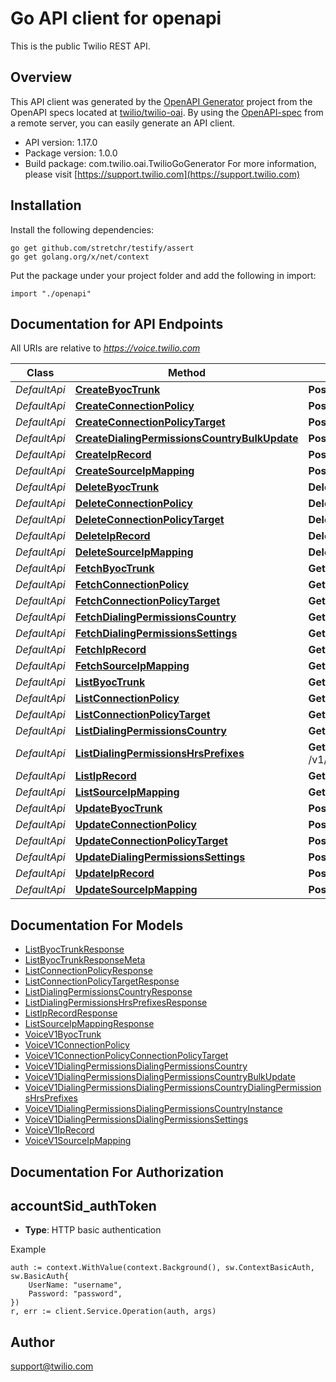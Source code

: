 # Go API client for openapi

This is the public Twilio REST API.

## Overview
This API client was generated by the [OpenAPI Generator](https://openapi-generator.tech) project from the OpenAPI specs located at [twilio/twilio-oai](https://github.com/twilio/twilio-oai/tree/main/spec).  By using the [OpenAPI-spec](https://www.openapis.org/) from a remote server, you can easily generate an API client.

- API version: 1.17.0
- Package version: 1.0.0
- Build package: com.twilio.oai.TwilioGoGenerator
For more information, please visit [https://support.twilio.com](https://support.twilio.com)

## Installation

Install the following dependencies:

```shell
go get github.com/stretchr/testify/assert
go get golang.org/x/net/context
```

Put the package under your project folder and add the following in import:

```golang
import "./openapi"
```

## Documentation for API Endpoints

All URIs are relative to *https://voice.twilio.com*

Class | Method | HTTP request | Description
------------ | ------------- | ------------- | -------------
*DefaultApi* | [**CreateByocTrunk**](docs/DefaultApi.md#createbyoctrunk) | **Post** /v1/ByocTrunks | 
*DefaultApi* | [**CreateConnectionPolicy**](docs/DefaultApi.md#createconnectionpolicy) | **Post** /v1/ConnectionPolicies | 
*DefaultApi* | [**CreateConnectionPolicyTarget**](docs/DefaultApi.md#createconnectionpolicytarget) | **Post** /v1/ConnectionPolicies/{ConnectionPolicySid}/Targets | 
*DefaultApi* | [**CreateDialingPermissionsCountryBulkUpdate**](docs/DefaultApi.md#createdialingpermissionscountrybulkupdate) | **Post** /v1/DialingPermissions/BulkCountryUpdates | 
*DefaultApi* | [**CreateIpRecord**](docs/DefaultApi.md#createiprecord) | **Post** /v1/IpRecords | 
*DefaultApi* | [**CreateSourceIpMapping**](docs/DefaultApi.md#createsourceipmapping) | **Post** /v1/SourceIpMappings | 
*DefaultApi* | [**DeleteByocTrunk**](docs/DefaultApi.md#deletebyoctrunk) | **Delete** /v1/ByocTrunks/{Sid} | 
*DefaultApi* | [**DeleteConnectionPolicy**](docs/DefaultApi.md#deleteconnectionpolicy) | **Delete** /v1/ConnectionPolicies/{Sid} | 
*DefaultApi* | [**DeleteConnectionPolicyTarget**](docs/DefaultApi.md#deleteconnectionpolicytarget) | **Delete** /v1/ConnectionPolicies/{ConnectionPolicySid}/Targets/{Sid} | 
*DefaultApi* | [**DeleteIpRecord**](docs/DefaultApi.md#deleteiprecord) | **Delete** /v1/IpRecords/{Sid} | 
*DefaultApi* | [**DeleteSourceIpMapping**](docs/DefaultApi.md#deletesourceipmapping) | **Delete** /v1/SourceIpMappings/{Sid} | 
*DefaultApi* | [**FetchByocTrunk**](docs/DefaultApi.md#fetchbyoctrunk) | **Get** /v1/ByocTrunks/{Sid} | 
*DefaultApi* | [**FetchConnectionPolicy**](docs/DefaultApi.md#fetchconnectionpolicy) | **Get** /v1/ConnectionPolicies/{Sid} | 
*DefaultApi* | [**FetchConnectionPolicyTarget**](docs/DefaultApi.md#fetchconnectionpolicytarget) | **Get** /v1/ConnectionPolicies/{ConnectionPolicySid}/Targets/{Sid} | 
*DefaultApi* | [**FetchDialingPermissionsCountry**](docs/DefaultApi.md#fetchdialingpermissionscountry) | **Get** /v1/DialingPermissions/Countries/{IsoCode} | 
*DefaultApi* | [**FetchDialingPermissionsSettings**](docs/DefaultApi.md#fetchdialingpermissionssettings) | **Get** /v1/Settings | 
*DefaultApi* | [**FetchIpRecord**](docs/DefaultApi.md#fetchiprecord) | **Get** /v1/IpRecords/{Sid} | 
*DefaultApi* | [**FetchSourceIpMapping**](docs/DefaultApi.md#fetchsourceipmapping) | **Get** /v1/SourceIpMappings/{Sid} | 
*DefaultApi* | [**ListByocTrunk**](docs/DefaultApi.md#listbyoctrunk) | **Get** /v1/ByocTrunks | 
*DefaultApi* | [**ListConnectionPolicy**](docs/DefaultApi.md#listconnectionpolicy) | **Get** /v1/ConnectionPolicies | 
*DefaultApi* | [**ListConnectionPolicyTarget**](docs/DefaultApi.md#listconnectionpolicytarget) | **Get** /v1/ConnectionPolicies/{ConnectionPolicySid}/Targets | 
*DefaultApi* | [**ListDialingPermissionsCountry**](docs/DefaultApi.md#listdialingpermissionscountry) | **Get** /v1/DialingPermissions/Countries | 
*DefaultApi* | [**ListDialingPermissionsHrsPrefixes**](docs/DefaultApi.md#listdialingpermissionshrsprefixes) | **Get** /v1/DialingPermissions/Countries/{IsoCode}/HighRiskSpecialPrefixes | 
*DefaultApi* | [**ListIpRecord**](docs/DefaultApi.md#listiprecord) | **Get** /v1/IpRecords | 
*DefaultApi* | [**ListSourceIpMapping**](docs/DefaultApi.md#listsourceipmapping) | **Get** /v1/SourceIpMappings | 
*DefaultApi* | [**UpdateByocTrunk**](docs/DefaultApi.md#updatebyoctrunk) | **Post** /v1/ByocTrunks/{Sid} | 
*DefaultApi* | [**UpdateConnectionPolicy**](docs/DefaultApi.md#updateconnectionpolicy) | **Post** /v1/ConnectionPolicies/{Sid} | 
*DefaultApi* | [**UpdateConnectionPolicyTarget**](docs/DefaultApi.md#updateconnectionpolicytarget) | **Post** /v1/ConnectionPolicies/{ConnectionPolicySid}/Targets/{Sid} | 
*DefaultApi* | [**UpdateDialingPermissionsSettings**](docs/DefaultApi.md#updatedialingpermissionssettings) | **Post** /v1/Settings | 
*DefaultApi* | [**UpdateIpRecord**](docs/DefaultApi.md#updateiprecord) | **Post** /v1/IpRecords/{Sid} | 
*DefaultApi* | [**UpdateSourceIpMapping**](docs/DefaultApi.md#updatesourceipmapping) | **Post** /v1/SourceIpMappings/{Sid} | 


## Documentation For Models

 - [ListByocTrunkResponse](docs/ListByocTrunkResponse.md)
 - [ListByocTrunkResponseMeta](docs/ListByocTrunkResponseMeta.md)
 - [ListConnectionPolicyResponse](docs/ListConnectionPolicyResponse.md)
 - [ListConnectionPolicyTargetResponse](docs/ListConnectionPolicyTargetResponse.md)
 - [ListDialingPermissionsCountryResponse](docs/ListDialingPermissionsCountryResponse.md)
 - [ListDialingPermissionsHrsPrefixesResponse](docs/ListDialingPermissionsHrsPrefixesResponse.md)
 - [ListIpRecordResponse](docs/ListIpRecordResponse.md)
 - [ListSourceIpMappingResponse](docs/ListSourceIpMappingResponse.md)
 - [VoiceV1ByocTrunk](docs/VoiceV1ByocTrunk.md)
 - [VoiceV1ConnectionPolicy](docs/VoiceV1ConnectionPolicy.md)
 - [VoiceV1ConnectionPolicyConnectionPolicyTarget](docs/VoiceV1ConnectionPolicyConnectionPolicyTarget.md)
 - [VoiceV1DialingPermissionsDialingPermissionsCountry](docs/VoiceV1DialingPermissionsDialingPermissionsCountry.md)
 - [VoiceV1DialingPermissionsDialingPermissionsCountryBulkUpdate](docs/VoiceV1DialingPermissionsDialingPermissionsCountryBulkUpdate.md)
 - [VoiceV1DialingPermissionsDialingPermissionsCountryDialingPermissionsHrsPrefixes](docs/VoiceV1DialingPermissionsDialingPermissionsCountryDialingPermissionsHrsPrefixes.md)
 - [VoiceV1DialingPermissionsDialingPermissionsCountryInstance](docs/VoiceV1DialingPermissionsDialingPermissionsCountryInstance.md)
 - [VoiceV1DialingPermissionsDialingPermissionsSettings](docs/VoiceV1DialingPermissionsDialingPermissionsSettings.md)
 - [VoiceV1IpRecord](docs/VoiceV1IpRecord.md)
 - [VoiceV1SourceIpMapping](docs/VoiceV1SourceIpMapping.md)


## Documentation For Authorization



## accountSid_authToken

- **Type**: HTTP basic authentication

Example

```golang
auth := context.WithValue(context.Background(), sw.ContextBasicAuth, sw.BasicAuth{
    UserName: "username",
    Password: "password",
})
r, err := client.Service.Operation(auth, args)
```


## Author

support@twilio.com


